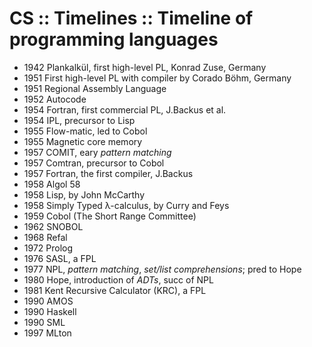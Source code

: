 # CS :: Timelines :: Timeline of programming languages

- 1942 Plankalkül, first high-level PL, Konrad Zuse, Germany
- 1951 First high-level PL with compiler by Corado Böhm, Germany
- 1951 Regional Assembly Language
- 1952 Autocode
- 1954 Fortran, first commercial PL, J.Backus et al.
- 1954 IPL, precursor to Lisp
- 1955 Flow-matic, led to Cobol
- 1955 Magnetic core memory
- 1957 COMIT, eary *pattern matching*
- 1957 Comtran, precursor to Cobol
- 1957 Fortran, the first compiler, J.Backus
- 1958 Algol 58
- 1958 Lisp, by John McCarthy
- 1958 Simply Typed λ-calculus, by Curry and Feys
- 1959 Cobol (The Short Range Committee)
- 1962 SNOBOL
- 1968 Refal
- 1972 Prolog
- 1976 SASL, a FPL
- 1977 NPL, *pattern matching*, *set/list comprehensions*; pred to Hope
- 1980 Hope, introduction of *ADTs*, succ of NPL
- 1981 Kent Recursive Calculator (KRC), a FPL
- 1990 AMOS
- 1990 Haskell
- 1990 SML
- 1997 MLton

